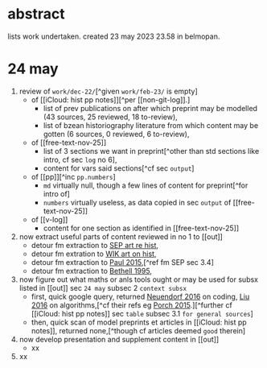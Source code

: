 # abstract

lists work undertaken. created 23 may 2023 23.58 in belmopan.

# 24 may

1. review of `work/dec-22/`[^given `work/feb-23/` is empty]
    - of [[iCloud: hist pp notes]][^per [[non-git-log]].]
        - list of prev publications on after which preprint may be modelled (43 sources, 25 reviewed, 18 to-review),
        - list of bzean historiography literature from which content may be gotten (6 sources, 0 reviewed, 6 to-review),
    - of [[free-text-nov-25]]
        - list of 3 sections we want in preprint[^other than std sections like intro, cf sec `log` no 6],
        - content for vars said sections[^cf sec `output`]
    - of [[pp]][^inc `pp.numbers`]
        - `md` virtually null, though a few lines of content for preprint[^for intro of]
        - `numbers` virtually useless, as data copied in sec `output` of [[free-text-nov-25]]
    - of [[v-log]]
        - content for one section as identified in [[free-text-nov-25]]
2. now extract useful parts of content reviewed in no 1 to [[out]]
    - detour fm extraction to [SEP art re hist](https://plato.stanford.edu/entries/history/),
    - detour fm extration to [WIK art on hist](https://en.wikipedia.org/wiki/Outline_of_history),
    - detour fm extraction to [Paul 2015](https://www.routledge.com/Key-Issues-in-Historical-Theory/Paul/p/book/9781138802735),[^ref fm SEP sec 3.4]
    - detour fm extraction to [Bethell 1995](https://doi.org/10.1017/CHOL9780521395250),
3. now figure out what maths or anls tools ought or may be used for subsx listed in [[out]] sec `24 may` subsec 2 `context subsx`
    - first, quick google query, returned [Neuendorf 2016](https://us.sagepub.com/en-us/nam/the-content-analysis-guidebook/book234078) on coding, [Liu 2016](https://www.tandfonline.com/doi/10.1080/23270012.2016.1214540) on algorithms,[^cf their refs eg [Porch 2015](https://eprints.qut.edu.au/110341/).][^further cf [[iCloud: hist pp notes]] sec `table` subsec 3.1 `for general sources`]
    - then, quick scan of model preprints et articles in [[iCloud: hist pp notes]], returned none,[^though cf articles deemed `good` therein]
4. now develop presentation and supplement content in [[out]]
    - xx
5. xx